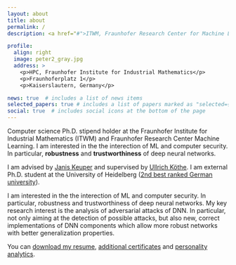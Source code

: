 ```yaml
---
layout: about
title: about
permalink: /
description: <a href="#">ITWM, Fraunhofer Research Center for Machine Learning and Heidelberg Visual Learning Lab</a>. 

profile:
  align: right
  image: peter2_gray.jpg
  address: >
    <p>HPC, Fraunhofer Institute for Industrial Mathematics</p>
    <p>Fraunhoferplatz 1</p>
    <p>Kaiserslautern, Germany</p>

news: true  # includes a list of news items
selected_papers: true # includes a list of papers marked as "selected={true}"
social: true  # includes social icons at the bottom of the page
---
```



Computer science Ph.D. stipend holder at the Fraunhofer Institute for Industrial Mathematics (ITWM) and Fraunhofer Research Center Machine Learning. I am interested in the  the interection of ML and computer security. In particular, **robustness** and **trustworthiness** of deep neural networks.

I am advised by [Janis Keuper](https://www.itwm.fraunhofer.de/en/departments/hpc/staff/janis-keuper.html) and supervised by [Ullrich Köthe](https://hci.iwr.uni-heidelberg.de/vislearn/people/ullrich-koethe).  I am external Ph.D. student at the University of Heidelberg ([2nd best ranked German university](https://www.usnews.com/education/best-global-universities/germany)).

I am interested in the the interection of ML and computer security. In particular, robustness and trustworthiness of deep neural networks.
My key research interest is the analysis of adversarial attacks of DNN. In particular, not only aiming at the detection of possible attacks, but also new, correct implementations of DNN components which allow more robust networks with better generalization properties.
      
You can [download my resume](https://drive.google.com/file/d/1_fa7v4fSQOkWAfKxYwQRS5zg18OQBYy5/view?usp=sharing), [additional certificates](https://drive.google.com/file/d/11YcC8wjmFVjUH8VD4LhjFd39_LsqjKMN/view?usp=sharing) and [personality analytics](https://drive.google.com/file/d/1LH53rU8-_Ow7200BUPiWC7TqEGu-y4NE/view?usp=sharing).
      

<!-- Write your biography here. Tell the world about yourself. Link to your favorite [subreddit](http://reddit.com). You can put a picture in, too. The code is already in, just name your picture `prof_pic.jpg` and put it in the `img/` folder.

Put your address / P.O. box / other info right below your picture. You can also disable any these elements by editing `profile` property of the YAML header of your `_pages/about.md`. Edit `_bibliography/papers.bib` and Jekyll will render your [publications page](/al-folio/publications/) automatically.

Link to your social media connections, too. This theme is set up to use [Font Awesome icons](http://fortawesome.github.io/Font-Awesome/) and [Academicons](https://jpswalsh.github.io/academicons/), like the ones below. Add your Facebook, Twitter, LinkedIn, Google Scholar, or just disable all of them. -->
